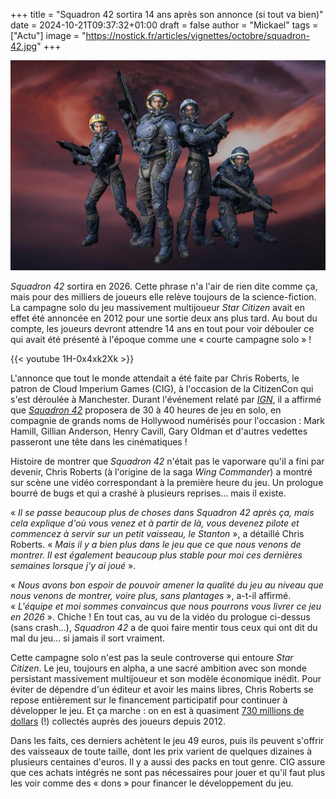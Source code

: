 +++
title = "Squadron 42 sortira 14 ans après son annonce (si tout va bien)"
date = 2024-10-21T09:37:32+01:00
draft = false
author = "Mickael"
tags = ["Actu"]
image = "https://nostick.fr/articles/vignettes/octobre/squadron-42.jpg"
+++

![Squadron 42](squadron-42.jpg "")

*Squadron 42* sortira en 2026. Cette phrase n'a l'air de rien dite comme ça, mais pour des milliers de joueurs elle relève toujours de la science-fiction. La campagne solo du jeu massivement multijoueur *Star Citizen* avait en effet été annoncée en 2012 pour une sortie deux ans plus tard. Au bout du compte, les joueurs devront attendre 14 ans en tout pour voir débouler ce qui avait été présenté à l'époque comme une « courte campagne solo » !

{{< youtube 1H-0x4xk2Xk >}} 

L'annonce que tout le monde attendait a été faite par Chris Roberts, le patron de Cloud Imperium Games (CIG), à l'occasion de la CitizenCon qui s'est déroulée à Manchester. Durant l'événement relaté par *[IGN](https://www.ign.com/articles/star-citizen-dev-confident-of-releasing-standalone-single-player-story-game-squadron-42-in-2026)*, il a affirmé que *[Squadron 42](https://robertsspaceindustries.com/en/squadron42)*  proposera de 30 à 40 heures de jeu en solo, en compagnie de grands noms de Hollywood numérisés pour l'occasion : Mark Hamill, Gillian Anderson, Henry Cavill, Gary Oldman et d'autres vedettes passeront une tête dans les cinématiques !

Histoire de montrer que *Squadron 42* n'était pas le vaporware qu'il a fini par devenir, Chris Roberts (à l'origine de la saga *Wing Commander*) a montré sur scène une vidéo correspondant à la première heure du jeu. Un prologue bourré de bugs et qui a crashé à plusieurs reprises… mais il existe.

« *Il se passe beaucoup plus de choses dans Squadron 42 après ça, mais cela explique d'où vous venez et à partir de là, vous devenez pilote et commencez à servir sur un petit vaisseau, le Stanton* », a détaillé Chris Roberts. « *Mais il y a bien plus dans le jeu que ce que nous venons de montrer. Il est également beaucoup plus stable pour moi ces dernières semaines lorsque j'y ai joué* ».

« *Nous avons bon espoir de pouvoir amener la qualité du jeu au niveau que nous venons de montrer, voire plus, sans plantages* », a-t-il affirmé. « *L'équipe et moi sommes convaincus que nous pourrons vous livrer ce jeu en 2026* ». Chiche ! En tout cas, au vu de la vidéo du prologue ci-dessus (sans crash…), *Squadron 42* a de quoi faire mentir tous ceux qui ont dit du mal du jeu… si jamais il sort vraiment.

Cette campagne solo n'est pas la seule controverse qui entoure *Star Citizen*. Le jeu, toujours en alpha, a une sacré ambition avec son monde persistant massivement multijoueur et son modèle économique inédit. Pour éviter de dépendre d'un éditeur et avoir les mains libres, Chris Roberts se repose entièrement sur le financement participatif pour continuer à développer le jeu. Et ça marche : on en est à quasiment [730 millions de dollars](https://robertsspaceindustries.com/funding-goals) (!) collectés auprès des joueurs depuis 2012. 

Dans les faits, ces derniers achètent le jeu 49 euros, puis ils peuvent s'offrir des vaisseaux de toute taille, dont les prix varient de quelques dizaines à plusieurs centaines d'euros. Il y a aussi des packs en tout genre. CIG assure que ces achats intégrés ne sont pas nécessaires pour jouer et qu'il faut plus les voir comme des « dons » pour financer le développement du jeu.